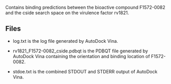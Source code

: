 Contains binding predictions between the bioactive compound F1572-0082 and the cside search space on the virulence factor rv1821.

## Files

- log.txt is the log file generated by AutoDock Vina.

- rv1821_F1572-0082_cside.pdbqt is the PDBQT file generated by AutoDock Vina containing the orientation and binding location of F1572-0082.

- stdoe.txt is the combined STDOUT and STDERR output of AutoDock Vina.

